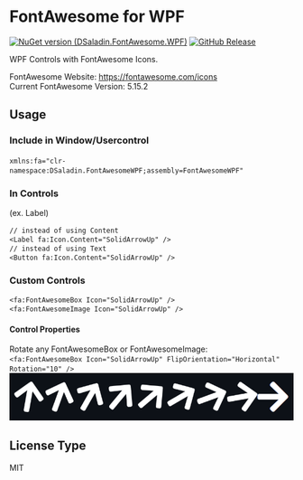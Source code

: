 # FontAwesome for WPF
[![NuGet version (DSaladin.FontAwesome.WPF)](https://img.shields.io/nuget/v/DSaladin.FontAwesome.WPF.svg?style=flat-square)](https://www.nuget.org/packages/DSaladin.FontAwesome.WPF/) 
[![GitHub Release](https://img.shields.io/github/v/release/DSaladinCH/FontAwesomeWPF?style=flat-square)](https://github.com/DSaladinCH/FontAwesomeWPF/releases/latest)  

WPF Controls with FontAwesome Icons.

FontAwesome Website: https://fontawesome.com/icons  
Current FontAwesome Version: 5.15.2

## Usage
### Include in Window/Usercontrol
`xmlns:fa="clr-namespace:DSaladin.FontAwesomeWPF;assembly=FontAwesomeWPF"`

### In Controls
(ex. Label)  
```
// instead of using Content
<Label fa:Icon.Content="SolidArrowUp" />
// instead of using Text
<Button fa:Icon.Content="SolidArrowUp" />
```

### Custom Controls
```
<fa:FontAwesomeBox Icon="SolidArrowUp" />
<fa:FontAwesomeImage Icon="SolidArrowUp" />
```

#### Control Properties
Rotate any FontAwesomeBox or FontAwesomeImage:  
`<fa:FontAwesomeBox Icon="SolidArrowUp" FlipOrientation="Horizontal" Rotation="10" />`  
![Rotation Example](https://raw.githubusercontent.com/DSaladinCH/FontAwesomeWPF/master/images/FontAwesomeWPF_RotationProp.png)

## License Type
MIT

